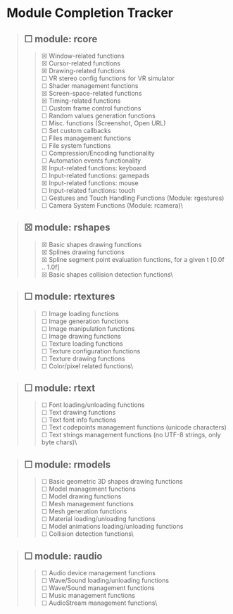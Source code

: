 # Module Completion Tracker

> ## ☐ module: rcore
> > ☒ Window-related functions\
> > ☒ Cursor-related functions\
> > ☒ Drawing-related functions\
> > ☐ VR stereo config functions for VR simulator\
> > ☐ Shader management functions\
> > ☒ Screen-space-related functions\
> > ☒ Timing-related functions\
> > ☐ Custom frame control functions\
> > ☐ Random values generation functions\
> > ☐ Misc. functions (Screenshot, Open URL)\
> > ☐ Set custom callbacks\
> > ☐ Files management functions\
> > ☐ File system functions\
> > ☐ Compression/Encoding functionality\
> > ☐ Automation events functionality\
> > ☒ Input-related functions: keyboard\
> > ☐ Input-related functions: gamepads\
> > ☒ Input-related functions: mouse\
> > ☐ Input-related functions: touch\
> > ☐ Gestures and Touch Handling Functions (Module: rgestures)\
> > ☐ Camera System Functions (Module: rcamera)\

> ## ☒ module: rshapes
> > ☒ Basic shapes drawing functions\
> > ☒ Splines drawing functions\
> > ☒ Spline segment point evaluation functions, for a given t [0.0f .. 1.0f]\
> > ☒ Basic shapes collision detection functions\

> ## ☐ module: rtextures
> > ☐ Image loading functions\
> > ☐ Image generation functions\
> > ☐ Image manipulation functions\
> > ☐ Image drawing functions\
> > ☐ Texture loading functions\
> > ☐ Texture configuration functions\
> > ☐ Texture drawing functions\
> > ☐ Color/pixel related functions\

> ## ☐ module: rtext
> > ☐ Font loading/unloading functions\
> > ☐ Text drawing functions\
> > ☐ Text font info functions\
> > ☐ Text codepoints management functions (unicode characters)\
> > ☐ Text strings management functions (no UTF-8 strings, only byte chars)\

> ## ☐ module: rmodels
> > ☐ Basic geometric 3D shapes drawing functions\
> > ☐ Model management functions\
> > ☐ Model drawing functions\
> > ☐ Mesh management functions\
> > ☐ Mesh generation functions\
> > ☐ Material loading/unloading functions\
> > ☐ Model animations loading/unloading functions\
> > ☐ Collision detection functions\

> ## ☐ module: raudio
> > ☐ Audio device management functions\
> > ☐ Wave/Sound loading/unloading functions\
> > ☐ Wave/Sound management functions\
> > ☐ Music management functions\
> > ☐ AudioStream management functions\